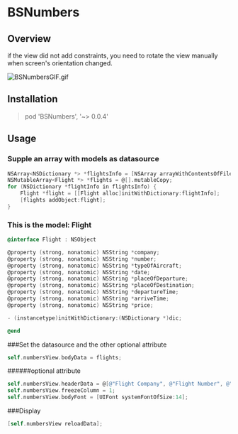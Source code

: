 # BSNumbers

## Overview

if the view did not add constraints, you need to rotate the view manually when screen's orientation changed.

![BSNumbersGIF.gif](https://github.com/blurryssky/BSNumbers/blob/master/Screenshots/BSNumbersGIF.gif)

## Installation

> pod 'BSNumbers', '~> 0.0.4'

## Usage

### Supple an array with models as datasource

```objective-c
NSArray<NSDictionary *> *flightsInfo = [NSArray arrayWithContentsOfFile:[[NSBundle mainBundle] pathForResource:@"flightsInfo" ofType:@"plist"]];
NSMutableArray<Flight *> *flights = @[].mutableCopy;
for (NSDictionary *flightInfo in flightsInfo) {
    Flight *flight = [[Flight alloc]initWithDictionary:flightInfo];
    [flights addObject:flight];
}
```
    
### This is the model: Flight
```objective-c
@interface Flight : NSObject

@property (strong, nonatomic) NSString *company;
@property (strong, nonatomic) NSString *number;
@property (strong, nonatomic) NSString *typeOfAircraft;
@property (strong, nonatomic) NSString *date;
@property (strong, nonatomic) NSString *placeOfDeparture;
@property (strong, nonatomic) NSString *placeOfDestination;
@property (strong, nonatomic) NSString *departureTime;
@property (strong, nonatomic) NSString *arriveTime;
@property (strong, nonatomic) NSString *price;

- (instancetype)initWithDictionary:(NSDictionary *)dic;

@end
```
###Set the datasource and the other optional attribute
```objective-c
self.numbersView.bodyData = flights;
```
######optional attribute
```objective-c
self.numbersView.headerData = @[@"Flight Company", @"Flight Number", @"Type Of Aircraft", @"Date", @"Place Of Departure", @"Place Of Destination", @"Departure Time", @"Arrive Time", @"Price"];
self.numbersView.freezeColumn = 1;
self.numbersView.bodyFont = [UIFont systemFontOfSize:14];
```
###Display
```objective-c
[self.numbersView reloadData];
```
